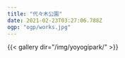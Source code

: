```yaml
---
title: "代々木公園"
date: 2021-02-23T03:27:06.788Z
ogp: "ogp/works.jpg"
---
```

{{< gallery dir="/img/yoyogipark/" >}}